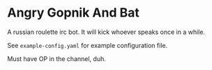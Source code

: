 # Angry Gopnik And Bat

A russian roulette irc bot. It will kick whoever speaks once in a while.

See `example-config.yaml` for example configuration file.

Must have OP in the channel, duh.
